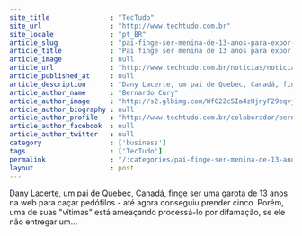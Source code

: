 ```yaml
---
site_title               : "TecTudo"
site_url                 : "http://www.techtudo.com.br"
site_locale              : "pt_BR"
article_slug             : "pai-finge-ser-menina-de-13-anos-para-expor-pedofilos-na-web-e-e-processado"
article_title            : "Pai finge ser menina de 13 anos para expor pedófilos na web e é processado"
article_image            : null
article_url              : "http://www.techtudo.com.br/noticias/noticia/2011/11/pai-finge-ser-menina-de-13-anos-para-expor-pedofilos-na-web-e-e-processado.html"
article_published_at     : null
article_description      : "Dany Lacerte, um pai de Quebec, Canadá, finge ser uma garota de 13 anos na web para caçar pedófilos - até agora conseguiu prender cinco. Porém, uma de suas 'vítimas' está ameaçando processá-lo por difamação, se ele não entregar um..."
article_author_name      : "Bernardo Cury"
article_author_image     : "http://s2.glbimg.com/WfO2Zc5Ia4zHjnyF29eqvjbjQkE=/30x30/s2.glbimg.com/8sbLifvrhM-mtW4rVAowPJr2iM8=/7x0:698x691/75x75/s.glbimg.com/po/tt2/f/original/2013/05/21/tt_logo.jpg"
article_author_biography : null
article_author_profile   : "http://www.techtudo.com.br/colaborador/bernardo-cury.html"
article_author_facebook  : null
article_author_twitter   : null
category                 : ['business']
tags                     : ['TecTudo']
permalink                : "/:categories/pai-finge-ser-menina-de-13-anos-para-expor-pedofilos-na-web-e-e-processado/"
layout                   : post
---
```


Dany Lacerte, um pai de Quebec, Canadá, finge ser uma garota de 13 anos na web para caçar pedófilos - até agora conseguiu prender cinco. Porém, uma de suas "vítimas" está ameaçando processá-lo por difamação, se ele não entregar um...
